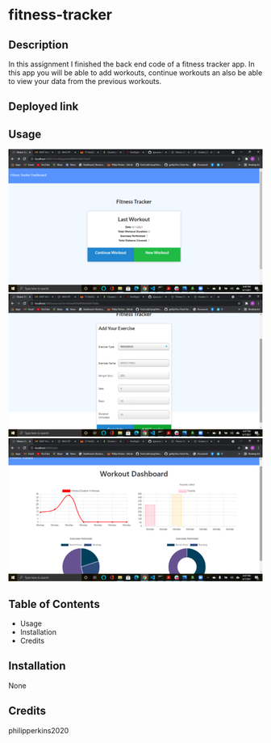# fitness-tracker

## Description 

In this assignment I finished the back end code of a fitness tracker app. In this app you will be able to add workouts, continue workouts an also be able to view your data from the previous workouts.


## Deployed link


## Usage

![Fitness-Tracker](public/assets/Screenshot(251).png)
![Fitness-Tracker](public/assets/Screenshot(252).png)
![Fitness-Tracker](public/assets/Screenshot(253).png)




## Table of Contents 

* Usage
* Installation
* Credits


## Installation

None



## Credits

philipperkins2020